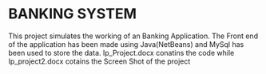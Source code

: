 # BANKING SYSTEM
This project simulates the working of an Banking Application.
The Front end of the application has been made using Java(NetBeans) and MySql has been used to store the data.
Ip_Project.docx conatins the code while Ip_project2.docx cotains the Screen Shot of the project 
